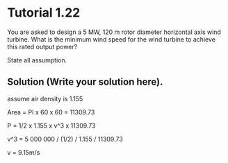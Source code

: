 # Tutorial 1.22

You are asked to design a 5 MW, 120 m rotor diameter horizontal axis wind turbine. 
What is the minimum wind speed for the wind turbine to achieve this rated output power?

State all assumption.

## Solution (Write your solution here).

 assume air density is  1.155
 
 Area = PI x 60 x 60
      = 11309.73
      
 P = 1/2 x 1.155 x v^3 x 11309.73
 
 v^3 = 5 000 000 / (1/2) / 1.155 / 11309.73 
 
 v = 9.15m/s
